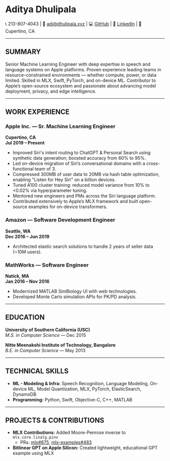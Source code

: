 # Aditya Dhulipala

📞 213-807-4043 |  📧 adi@dhulipala.xyz |  💻 [GitHub](https://github.com/adhulipa) |  🔗 [LinkedIn](https://www.linkedin.com/in/adityadhulipala) |  📍 Cupertino, CA

---

## SUMMARY

Senior Machine Learning Engineer with deep expertise in speech and language systems on Apple platforms. Proven experience leading teams in resource-constrained environments — whether compute, power, or data limited. Skilled in MLX, Swift, PyTorch, and on-device ML. Contributor to Apple’s open-source ecosystem and passionate about advancing model deployment, privacy, and edge intelligence.

---

## WORK EXPERIENCE

### Apple Inc. — Sr. Machine Learning Engineer  
**Cupertino, CA**  
**Jul 2019 – Present**

- Improved Siri's intent routing to ChatGPT & Personal Search using synthetic data generation; boosted accuracy from 60% to 95%.
- Led on-device migration of Siri’s conversational domains with a cross-functional team of 3.
- Compressed 300MB of user data to 20MB via hash table optimization, enabling "Listen for Hey Siri" on a billion devices.
- Tuned A100 cluster training: reduced model variance from 10% to <0.02% via hyperparameter tuning.
- Mentored new engineers and PMs across the Siri language platform.
- Contributed extensively to Apple’s MLX framework and built open-source examples for on-device transformers.

### Amazon — Software Development Engineer  
**Seattle, WA**  
**Dec 2016 – Jun 2019**

- Architected elastic search solutions to handle 2 years of seller data (~10M users).

### MathWorks — Software Engineer  
**Natick, MA**  
**Jan 2016 – Nov 2016**

- Modernized MATLAB SimBiology UI with web technologies.
- Developed Monte Carlo simulation APIs for PK/PD analysis.

---

## EDUCATION

**University of Southern California (USC)**  
*M.S. in Computer Science* — Dec 2015

**Nitte Meenakshi Institute of Technology, Bangalore**  
*B.E. in Computer Science* — May 2013

---

## TECHNICAL SKILLS

- **ML - Modeling & Infra:** Speech Recognition, Language Modeling, On-device ML, Model Quantization, MLX, PyTorch, ElasticSearch, DynamoDB 
- **Programming:** Python, Swift, Objective-C, C++, MATLAB  

---

## PROJECTS & CONTRIBUTIONS

- **MLX Contributions:** Added Moore-Penrose inverse to `mlx.core.linalg.pinv`  
  - PRs: [mlx#875](https://github.com/ml-explore/mlx/pull/875), [mlx-examples#483](https://github.com/ml-explore/mlx-examples/pull/483)
- **Bitlinear GPT on Apple Silicon:** Created lightweight, educational GPT example using MLX

